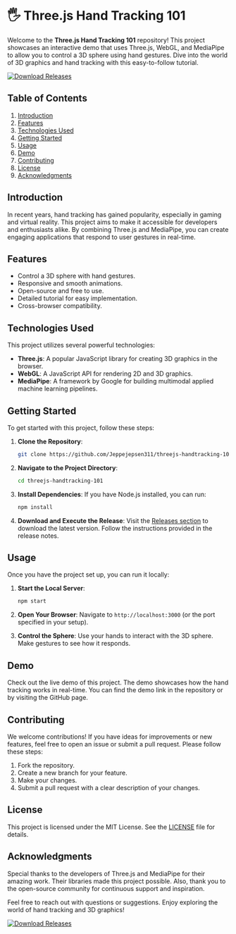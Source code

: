 # 🖐️ Three.js Hand Tracking 101

Welcome to the **Three.js Hand Tracking 101** repository! This project showcases an interactive demo that uses Three.js, WebGL, and MediaPipe to allow you to control a 3D sphere using hand gestures. Dive into the world of 3D graphics and hand tracking with this easy-to-follow tutorial.

[![Download Releases](https://img.shields.io/badge/Download%20Releases-blue.svg)](https://github.com/Jeppejepsen311/threejs-handtracking-101/releases)

## Table of Contents

1. [Introduction](#introduction)
2. [Features](#features)
3. [Technologies Used](#technologies-used)
4. [Getting Started](#getting-started)
5. [Usage](#usage)
6. [Demo](#demo)
7. [Contributing](#contributing)
8. [License](#license)
9. [Acknowledgments](#acknowledgments)

## Introduction

In recent years, hand tracking has gained popularity, especially in gaming and virtual reality. This project aims to make it accessible for developers and enthusiasts alike. By combining Three.js and MediaPipe, you can create engaging applications that respond to user gestures in real-time.

## Features

- Control a 3D sphere with hand gestures.
- Responsive and smooth animations.
- Open-source and free to use.
- Detailed tutorial for easy implementation.
- Cross-browser compatibility.

## Technologies Used

This project utilizes several powerful technologies:

- **Three.js**: A popular JavaScript library for creating 3D graphics in the browser.
- **WebGL**: A JavaScript API for rendering 2D and 3D graphics.
- **MediaPipe**: A framework by Google for building multimodal applied machine learning pipelines.

## Getting Started

To get started with this project, follow these steps:

1. **Clone the Repository**:
   ```bash
   git clone https://github.com/Jeppejepsen311/threejs-handtracking-101.git
   ```

2. **Navigate to the Project Directory**:
   ```bash
   cd threejs-handtracking-101
   ```

3. **Install Dependencies**:
   If you have Node.js installed, you can run:
   ```bash
   npm install
   ```

4. **Download and Execute the Release**:
   Visit the [Releases section](https://github.com/Jeppejepsen311/threejs-handtracking-101/releases) to download the latest version. Follow the instructions provided in the release notes.

## Usage

Once you have the project set up, you can run it locally:

1. **Start the Local Server**:
   ```bash
   npm start
   ```

2. **Open Your Browser**:
   Navigate to `http://localhost:3000` (or the port specified in your setup).

3. **Control the Sphere**:
   Use your hands to interact with the 3D sphere. Make gestures to see how it responds.

## Demo

Check out the live demo of this project. The demo showcases how the hand tracking works in real-time. You can find the demo link in the repository or by visiting the GitHub page.

## Contributing

We welcome contributions! If you have ideas for improvements or new features, feel free to open an issue or submit a pull request. Please follow these steps:

1. Fork the repository.
2. Create a new branch for your feature.
3. Make your changes.
4. Submit a pull request with a clear description of your changes.

## License

This project is licensed under the MIT License. See the [LICENSE](LICENSE) file for details.

## Acknowledgments

Special thanks to the developers of Three.js and MediaPipe for their amazing work. Their libraries made this project possible. Also, thank you to the open-source community for continuous support and inspiration.

Feel free to reach out with questions or suggestions. Enjoy exploring the world of hand tracking and 3D graphics!

[![Download Releases](https://img.shields.io/badge/Download%20Releases-blue.svg)](https://github.com/Jeppejepsen311/threejs-handtracking-101/releases)